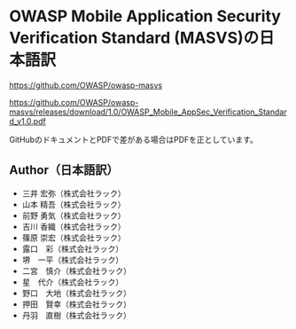 # OWASP Mobile Application Security Verification Standard (MASVS)の日本語訳

https://github.com/OWASP/owasp-masvs

https://github.com/OWASP/owasp-masvs/releases/download/1.0/OWASP_Mobile_AppSec_Verification_Standard_v1.0.pdf

GitHubのドキュメントとPDFで差がある場合はPDFを正としています。


## Author（日本語訳）
 - 三井  宏弥（株式会社ラック）
 - 山本  精吾（株式会社ラック）
 - 前野  勇気（株式会社ラック） 
 - 吉川  香織（株式会社ラック）
 - 篠原  崇宏（株式会社ラック）
 - 露口　彩（株式会社ラック）
 - 堺　一平（株式会社ラック）
 - 二宮　慎介（株式会社ラック）
 - 星　代介（株式会社ラック）
 - 野口　大地（株式会社ラック）
 - 押田　賢幸（株式会社ラック）
 - 丹羽　直樹（株式会社ラック）
